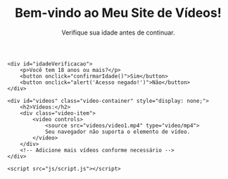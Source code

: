 <!DOCTYPE html>
<html lang="pt-br">
<head>
    <meta charset="UTF-8">
    <meta name="viewport" content="width=device-width, initial-scale=1.0">
    <title>Meu Site de Vídeos Adultos</title>
    <link rel="stylesheet" href="styles.css">
</head>
<body>
    <header>
        <h1>Bem-vindo ao Meu Site de Vídeos!</h1>
        <p>Verifique sua idade antes de continuar.</p>
    </header>

    <div id="idadeVerificacao">
        <p>Você tem 18 anos ou mais?</p>
        <button onclick="confirmarIdade()">Sim</button>
        <button onclick="alert('Acesso negado!')">Não</button>
    </div>

    <div id="videos" class="video-container" style="display: none;">
        <h2>Vídeos:</h2>
        <div class="video-item">
            <video controls>
                <source src="videos/video1.mp4" type="video/mp4">
                Seu navegador não suporta o elemento de vídeo.
            </video>
        </div>
        <!-- Adicione mais vídeos conforme necessário -->
    </div>

    <script src="js/script.js"></script>
</body>
</html>
